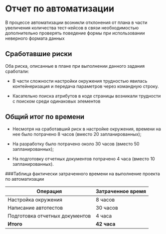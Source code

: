 # Отчет по автоматизации

В процессе автоматизации возникли отклонения от плана в части увеличения количества тест-кейсов в связи необходимостью 
дополнительно проверять поведение формы при использовании неверного формата данных

## Сработавшие риски

Оба риска, описанные в плане при выполнении данного задания сработали:

* В части сложности настройки окружения трудностью явилась контейнеризация и передача параметров через командную строку.

* Касательно поиска атрибутов в коде страницы возникали трудности с поиском среди одинаковых элементов
## Общий итог по времени

* Несмотря на сработавший риск в настройке окружения, времени на нее было потрачено 8 часов (вместо 20 запланированных);

* На разработку было потрачено около 30 часов (вместо 50 запланированных);

* На подготовку отчетных документов потрачено 4 часа (вместо 10 запланированных).

###Таблица фактически затраченного времени на выполнение проекта по автоматизации

| Операция | Затраченное время |
  | ------ | ----------- |
| Настройка окружения | 8 часов |
| Написание автотестов | 30 часов |
| Подготовка отчетных документов| 4 часа |
| **Итого**    | **42 часа**|


